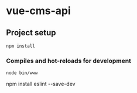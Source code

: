 # vue-cms-api

## Project setup
```
npm install
```

### Compiles and hot-reloads for development
```
node bin/www
```


npm install eslint --save-dev 

